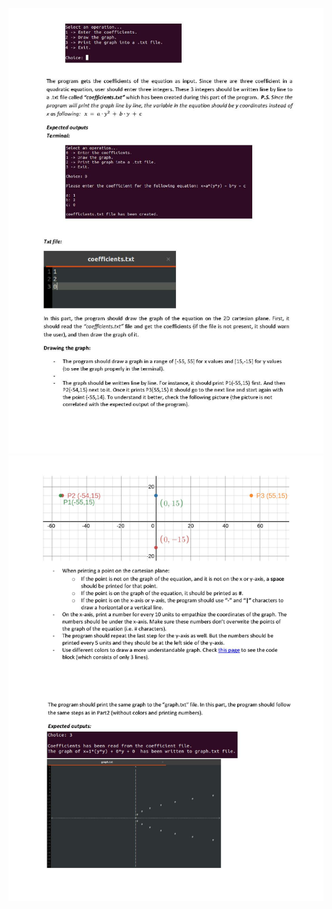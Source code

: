 <p align = "center">
  <img src="https://github.com/meteahmetyakar/exercises/blob/main/studies/4.graph%20maker/images/image1.jpg" /> 
  <img src="https://github.com/meteahmetyakar/exercises/blob/main/studies/4.graph%20maker/images/image2.jpg" /> 
  
</p>

